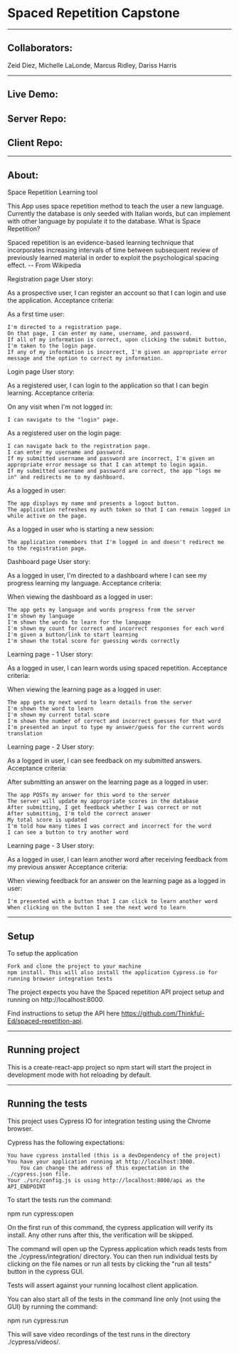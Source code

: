 # Spaced Repetition Capstone


---------------------------------------------------------------------------------
## Collaborators:
Zeid Diez,
Michelle LaLonde,
Marcus Ridley,
Dariss Harris

---------------------------------------------------------------------------------

## Live Demo:

## Server Repo:

## Client Repo:

---------------------------------------------------------------------------------

## About:

Space Repetition Learning tool

This App uses space repetition method to teach the user a new language. Currently the database is only seeded with Italian words, but can implement with other language by populate it to the database.
What is Space Repetition?

Spaced repetition is an evidence-based learning technique that incorporates increasing intervals of time between subsequent review of previously learned material in order to exploit the psychological spacing effect. -- From Wikipedia

Registration page
User story:

As a prospective user, I can register an account so that I can login and use the application.
Acceptance criteria:

As a first time user:

    I'm directed to a registration page.
    On that page, I can enter my name, username, and password.
    If all of my information is correct, upon clicking the submit button, I'm taken to the login page.
    If any of my information is incorrect, I'm given an appropriate error message and the option to correct my information.

Login page
User story:

As a registered user, I can login to the application so that I can begin learning.
Acceptance criteria:

On any visit when I'm not logged in:

    I can navigate to the "login" page.

As a registered user on the login page:

    I can navigate back to the registration page.
    I can enter my username and password.
    If my submitted username and password are incorrect, I'm given an appropriate error message so that I can attempt to login again.
    If my submitted username and password are correct, the app "logs me in" and redirects me to my dashboard.

As a logged in user:

    The app displays my name and presents a logout button.
    The application refreshes my auth token so that I can remain logged in while active on the page.

As a logged in user who is starting a new session:

    The application remembers that I'm logged in and doesn't redirect me to the registration page.

Dashboard page
User story:

As a logged in user, I'm directed to a dashboard where I can see my progress learning my language.
Acceptance criteria:

When viewing the dashboard as a logged in user:

    The app gets my language and words progress from the server
    I'm shown my language
    I'm shown the words to learn for the language
    I'm shown my count for correct and incorrect responses for each word
    I'm given a button/link to start learning
    I'm shown the total score for guessing words correctly

Learning page - 1
User story:

As a logged in user, I can learn words using spaced repetition.
Acceptance criteria:

When viewing the learning page as a logged in user:

    The app gets my next word to learn details from the server
    I'm shown the word to learn
    I'm shown my current total score
    I'm shown the number of correct and incorrect guesses for that word
    I'm presented an input to type my answer/guess for the current words translation

Learning page - 2
User story:

As a logged in user, I can see feedback on my submitted answers.
Acceptance criteria:

After submitting an answer on the learning page as a logged in user:

    The app POSTs my answer for this word to the server
    The server will update my appropriate scores in the database
    After submitting, I get feedback whether I was correct or not
    After submitting, I'm told the correct answer
    My total score is updated
    I'm told how many times I was correct and incorrect for the word
    I can see a button to try another word

Learning page - 3
User story:

As a logged in user, I can learn another word after receiving feedback from my previous answer
Acceptance criteria:

When viewing feedback for an answer on the learning page as a logged in user:

    I'm presented with a button that I can click to learn another word
    When clicking on the button I see the next word to learn


---------------------------------------------------------------------------------

## Setup

To setup the application

    Fork and clone the project to your machine
    npm install. This will also install the application Cypress.io for running browser integration tests

The project expects you have the Spaced repetition API project setup and running on http://localhost:8000.

Find instructions to setup the API here https://github.com/Thinkful-Ed/spaced-repetition-api.

---------------------------------------------------------------------------------

## Running project

This is a create-react-app project so npm start will start the project in development mode with hot reloading by default.

---------------------------------------------------------------------------------

## Running the tests

This project uses Cypress IO for integration testing using the Chrome browser.

Cypress has the following expectations:

    You have cypress installed (this is a devDependency of the project)
    You have your application running at http://localhost:3000.
        You can change the address of this expectation in the ./cypress.json file.
    Your ./src/config.js is using http://localhost:8000/api as the API_ENDPOINT

To start the tests run the command:

npm run cypress:open

On the first run of this command, the cypress application will verify its install. Any other runs after this, the verification will be skipped.

The command will open up the Cypress application which reads tests from the ./cypress/integration/ directory. You can then run individual tests by clicking on the file names or run all tests by clicking the "run all tests" button in the cypress GUI.

Tests will assert against your running localhost client application.

You can also start all of the tests in the command line only (not using the GUI) by running the command:

npm run cypress:run

This will save video recordings of the test runs in the directory ./cypress/videos/.


